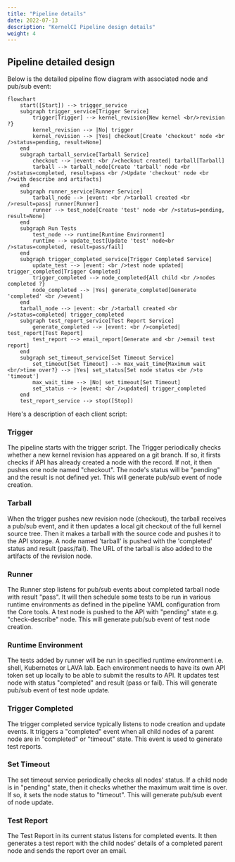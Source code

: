 ```yaml
---
title: "Pipeline details"
date: 2022-07-13
description: "KernelCI Pipeline design details"
weight: 4
---
```


## Pipeline detailed design

Below is the detailed pipeline flow diagram with associated node and pub/sub event:

```mermaid
flowchart
    start([Start]) --> trigger_service
    subgraph trigger_service[Trigger Service]
        trigger[Trigger] --> kernel_revision{New kernel <br/>revision ?}
        kernel_revision --> |No| trigger
        kernel_revision --> |Yes| checkout[Create 'checkout' node <br />status=pending, result=None]
    end
    subgraph tarball_service[Tarball Service]
        checkout --> |event: <br />checkout created| tarball[Tarball]
        tarball --> tarball_node[Create 'tarball' node <br />status=completed, result=pass <br />Update 'checkout' node <br />with describe and artifacts]
    end
    subgraph runner_service[Runner Service]
        tarball_node --> |event: <br />tarball created <br />result=pass| runner[Runner]
        runner --> test_node[Create 'test' node <br />status=pending, result=None]
    end
    subgraph Run Tests
        test_node --> runtime[Runtime Environment]
        runtime --> update_test[Update 'test' node<br />status=completed, result=pass/fail]
    end
    subgraph trigger_completed_service[Trigger Completed Service]
        update_test --> |event: <br />test node updated| trigger_completed[Trigger Completed]
        trigger_completed --> node_completed{All child <br />nodes completed ?}
        node_completed --> |Yes| generate_completed[Generate 'completed' <br />event]
    end
    tarball_node --> |event: <br />tarball created <br />status=completed| trigger_completed
    subgraph test_report_service[Test Report Service]
        generate_completed --> |event: <br />completed| test_report[Test Report]
        test_report --> email_report[Generate and <br />email test report]
    end
    subgraph set_timeout_service[Set Timeout Service]
        set_timeout[Set Timeout] --> max_wait_time{Maximum wait <br/>time over?} --> |Yes| set_status[Set node status <br />to 'timeout']
        max_wait_time --> |No| set_timeout[Set Timeout]
        set_status --> |event: <br />updated| trigger_completed
    end
    test_report_service --> stop([Stop])
```

Here's a description of each client script:

### Trigger

The pipeline starts with the trigger script.
The Trigger periodically checks whether a new kernel revision has appeared
on a git branch.  If so, it firsts checks if API has already created a node with
the record. If not, it then pushes one node named "checkout". The node's status will be "pending" and the result is not defined yet. This will generate pub/sub event of node creation.

### Tarball

When the trigger pushes new revision node (checkout), the tarball receives a pub/sub event, and it then updates a local git checkout of the full kernel source tree.  Then it makes a tarball with the source code and pushes it to the API storage. A node named 'tarball' is pushed with the 'completed' status and result (pass/fail). The URL of the tarball is also added to the artifacts of the revision node.

### Runner

The Runner step listens for pub/sub events about completed tarball node with result "pass".  It will then schedule some tests to be run in
various runtime environments as defined in the pipeline YAML configuration from
the Core tools.  A test node is pushed to the API with "pending" state e.g. "check-describe" node. This will generate pub/sub event of test node creation.

### Runtime Environment

The tests added by runner will be run in specified runtime environment i.e. shell, Kubernetes or LAVA lab.
Each environment needs to have its own API token set up locally to be able to submit the results to API. It updates test node with status "completed" and result (pass or fail). This will generate pub/sub event of test node update.

### Trigger Completed

The trigger completed service typically listens to node creation and update events. It triggers a "completed" event when all child nodes of a parent node are in "completed" or "timeout" state. This event is used to generate test reports.

### Set Timeout

The set timeout service periodically checks all nodes' status. If a child node is in "pending" state, then it checks whether the maximum wait time is over. If so, it sets the node status to "timeout". This will generate pub/sub event of node update.

### Test Report

The Test Report in its current status listens for completed events. It then generates a test report with the child nodes' details of a completed parent node and sends the report over an email.
